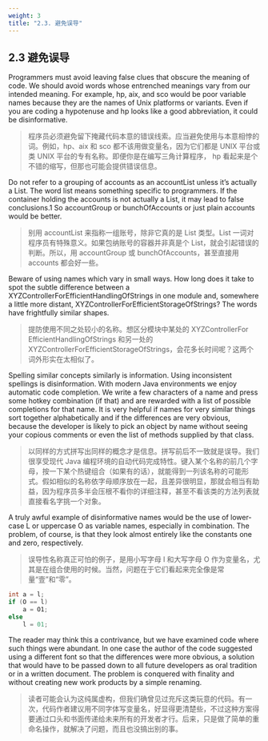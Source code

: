 ```yaml
---
weight: 3
title: "2.3. 避免误导"
---
```


## 2.3 避免误导

Programmers must avoid leaving false clues that obscure the meaning of code. We should avoid words whose entrenched meanings vary from our intended meaning. For example, hp, aix, and sco would be poor variable names because they are the names of Unix platforms or variants. Even if you are coding a hypotenuse and hp looks like a good abbreviation, it could be disinformative.

> 程序员必须避免留下掩藏代码本意的错误线索。应当避免使用与本意相悖的词。例如，hp、aix 和 sco 都不该用做变量名，因为它们都是 UNIX 平台或类 UNIX 平台的专有名称。即便你是在编写三角计算程序， hp 看起来是个不错的缩写，但那也可能会提供错误信息。

Do not refer to a grouping of accounts as an accountList unless it’s actually a List. The word list means something specific to programmers. If the container holding the accounts is not actually a List, it may lead to false conclusions.1 So accountGroup or bunchOfAccounts or just plain accounts would be better.

> 别用 accountList 来指称一组账号，除非它真的是 List 类型。List 一词对程序员有特殊意义。如果包纳账号的容器并非真是个 List，就会引起错误的判断。所以，用 accountGroup 或 bunchOfAccounts，甚至直接用 accounts 都会好一些。

Beware of using names which vary in small ways. How long does it take to spot the subtle difference between a XYZControllerForEfficientHandlingOfStrings in one module and, somewhere a little more distant, XYZControllerForEfficientStorageOfStrings? The words have frightfully similar shapes.

> 提防使用不同之处较小的名称。想区分模块中某处的 XYZControllerFor EfficientHandlingOfStrings 和另一处的 XYZControllerForEfficientStorageOfStrings，会花多长时间呢？这两个词外形实在太相似了。

Spelling similar concepts similarly is information. Using inconsistent spellings is disinformation. With modern Java environments we enjoy automatic code completion. We write a few characters of a name and press some hotkey combination (if that) and are rewarded with a list of possible completions for that name. It is very helpful if names for very similar things sort together alphabetically and if the differences are very obvious, because the developer is likely to pick an object by name without seeing your copious comments or even the list of methods supplied by that class.

> 以同样的方式拼写出同样的概念才是信息。拼写前后不一致就是误导。我们很享受现代 Java 编程环境的自动代码完成特性。键入某个名称的前几个字母，按一下某个热键组合（如果有的话），就能得到一列该名称的可能形式。假如相似的名称依字母顺序放在一起，且差异很明显，那就会相当有助益，因为程序员多半会压根不看你的详细注释，甚至不看该类的方法列表就直接看名字挑一个对象。

A truly awful example of disinformative names would be the use of lower-case L or uppercase O as variable names, especially in combination. The problem, of course, is that they look almost entirely like the constants one and zero, respectively.

> 误导性名称真正可怕的例子，是用小写字母 l 和大写字母 O 作为变量名，尤其是在组合使用的时候。当然，问题在于它们看起来完全像是常量“壹”和“零”。

```java
int a = l;
if (O == l)
    a = O1;
else
    l = 01;
```

The reader may think this a contrivance, but we have examined code where such things were abundant. In one case the author of the code suggested using a different font so that the differences were more obvious, a solution that would have to be passed down to all future developers as oral tradition or in a written document. The problem is conquered with finality and without creating new work products by a simple renaming.

> 读者可能会认为这纯属虚构，但我们确曾见过充斥这类玩意的代码。有一次，代码作者建议用不同字体写变量名，好显得更清楚些，不过这种方案得要通过口头和书面传递给未来所有的开发者才行。后来，只是做了简单的重命名操作，就解决了问题，而且也没搞出别的事。
